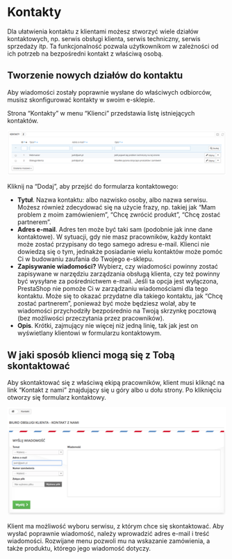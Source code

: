 # Kontakty

Dla ułatwienia kontaktu z klientami możesz stworzyć wiele działów kontaktowych, np. serwis obsługi klienta, serwis techniczny, serwis sprzedaży itp. Ta funkcjonalność pozwala użytkownikom w zależności od ich potrzeb na bezpośredni kontakt z właściwą osobą.

## Tworzenie nowych działów do kontaktu <a href="#kontakty-tworzenienowychdzialowdokontaktu" id="kontakty-tworzenienowychdzialowdokontaktu"></a>

Aby wiadomości zostały poprawnie wysłane do właściwych odbiorców, musisz skonfigurować kontakty w swoim e-sklepie.

Strona “Kontakty” w menu “Klienci” przedstawia listę istniejących kontaktów.

![](../../../.gitbook/assets/30245476.png)

Kliknij na “Dodaj”, aby przejść do formularza kontaktowego:

* **Tytuł**. Nazwa kontaktu: albo nazwisko osoby, albo nazwa serwisu. Możesz również zdecydować się na użycie frazy, np. takiej jak “Mam problem z moim zamówieniem”, “Chcę zwrócić produkt”, “Chcę zostać partnerem”.
* **Adres e-mail**. Adres ten może być taki sam (podobnie jak inne dane kontaktowe). W sytuacji, gdy nie masz pracowników, każdy kontakt może zostać przypisany do tego samego adresu e-mail. Klienci nie dowiedzą się o tym, jednakże posiadanie wielu kontaktów może pomóc Ci w budowaniu zaufania do Twojego e-sklepu.
* **Zapisywanie wiadomości?** Wybierz, czy wiadomości powinny zostać zapisywane w narzędziu zarządzania obsługą klienta, czy też powinny być wysyłane za pośrednictwem e-mail. Jeśli ta opcja jest wyłączona, PrestaShop nie pomoże Ci w zarządzaniu wiadomościami dla tego kontaktu. Może się to okazać przydatne dla takiego kontaktu, jak “Chcę zostać partnerem”, ponieważ być może będziesz wolał, aby te wiadomości przychodziły bezpośrednio na Twoją skrzynkę pocztową (bez możliwości przeczytania przez pracowników).
* **Opis**. Krótki, zajmujący nie więcej niż jedną linię, tak jak jest on wyświetlany klientowi w formularzu kontaktowym.

## W jaki sposób klienci mogą się z Tobą skontaktować <a href="#kontakty-wjakisposobkliencimogasieztobaskontaktowac" id="kontakty-wjakisposobkliencimogasieztobaskontaktowac"></a>

Aby skontaktować się z właściwą ekipą pracowników, klient musi kliknąć na link “Kontakt z nami” znajdujący się u góry albo u dołu strony.  Po kliknięciu otworzy się formularz kontaktowy.

![](../../../.gitbook/assets/30245479.png)

Klient ma możliwość wyboru serwisu, z którym chce się skontaktować. Aby wysłać poprawnie wiadomość, należy wprowadzić adres e-mail i treść wiadomości. Rozwijane menu pozwoli mu na wskazanie zamówienia, a także produktu, którego jego wiadomość dotyczy.
